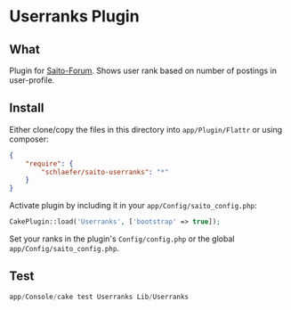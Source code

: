 # Userranks Plugin #

## What ##

Plugin for [Saito-Forum][saito]. Shows user rank based on number of postings in user-profile.

[saito]: https://github.com/Schlaefer/Saito

## Install ##

Either clone/copy the files in this directory into `app/Plugin/Flattr` or using composer:

```json
{
    "require": {
        "schlaefer/saito-userranks": "*"
    }
}
```

Activate plugin by including it in your `app/Config/saito_config.php`:

```php
CakePlugin::load('Userranks', ['bootstrap' => true]);
```

Set your ranks in the plugin's `Config/config.php` or the global `app/Config/saito_config.php`.

## Test ##

```php
app/Console/cake test Userranks Lib/Userranks
```
